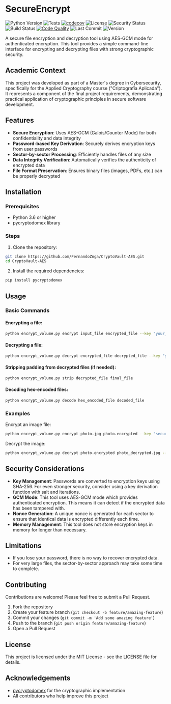 # SecureEncrypt

![Python Version](https://img.shields.io/badge/python-3.6%2B-blue)
![Tests](https://github.com/FernandoZnga/CryptoVault-AES/actions/workflows/python-tests.yml/badge.svg)
[![codecov](https://codecov.io/gh/FernandoZnga/CryptoVault-AES/branch/main/graph/badge.svg)](https://codecov.io/gh/FernandoZnga/CryptoVault-AES)
![License](https://img.shields.io/badge/license-MIT-green)
![Security Status](https://img.shields.io/badge/security-AES--GCM-brightgreen)
![Build Status](https://img.shields.io/badge/build-passing-brightgreen)
[![Code Quality](https://img.shields.io/badge/code--quality-A-brightgreen)](https://github.com/FernandoZnga/CryptoVault-AES)
![Last Commit](https://img.shields.io/github/last-commit/FernandoZnga/CryptoVault-AES?color=blue)
![Version](https://img.shields.io/badge/version-1.0.0-blue)

A secure file encryption and decryption tool using AES-GCM mode for authenticated encryption. This tool provides a simple command-line interface for encrypting and decrypting files with strong cryptographic security.

## Academic Context

This project was developed as part of a Master's degree in Cybersecurity, specifically for the Applied Cryptography course ("Criptografía Aplicada"). It represents a component of the final project requirements, demonstrating practical application of cryptographic principles in secure software development.

## Features

- **Secure Encryption**: Uses AES-GCM (Galois/Counter Mode) for both confidentiality and data integrity
- **Password-based Key Derivation**: Securely derives encryption keys from user passwords
- **Sector-by-sector Processing**: Efficiently handles files of any size
- **Data Integrity Verification**: Automatically verifies the authenticity of encrypted data
- **File Format Preservation**: Ensures binary files (images, PDFs, etc.) can be properly decrypted

## Installation

### Prerequisites

- Python 3.6 or higher
- pycryptodomex library

### Steps

1. Clone the repository:
```bash
git clone https://github.com/FernandoZnga/CryptoVault-AES.git
cd CryptoVault-AES
```

2. Install the required dependencies:
```bash
pip install pycryptodomex
```

## Usage

### Basic Commands

#### Encrypting a file:
```bash
python encrypt_volume.py encrypt input_file encrypted_file --key "your_password"
```

#### Decrypting a file:
```bash
python encrypt_volume.py decrypt encrypted_file decrypted_file --key "your_password"
```

#### Stripping padding from decrypted files (if needed):
```bash
python encrypt_volume.py strip decrypted_file final_file
```

#### Decoding hex-encoded files:
```bash
python encrypt_volume.py decode hex_encoded_file decoded_file
```

### Examples

Encrypt an image file:
```bash
python encrypt_volume.py encrypt photo.jpg photo.encrypted --key "secure_password_123"
```

Decrypt the image:
```bash
python encrypt_volume.py decrypt photo.encrypted photo_decrypted.jpg --key "secure_password_123"
```

## Security Considerations

- **Key Management**: Passwords are converted to encryption keys using SHA-256. For even stronger security, consider using a key derivation function with salt and iterations.
- **GCM Mode**: This tool uses AES-GCM mode which provides authenticated encryption. This means it can detect if the encrypted data has been tampered with.
- **Nonce Generation**: A unique nonce is generated for each sector to ensure that identical data is encrypted differently each time.
- **Memory Management**: This tool does not store encryption keys in memory for longer than necessary.

## Limitations

- If you lose your password, there is no way to recover encrypted data.
- For very large files, the sector-by-sector approach may take some time to complete.

## Contributing

Contributions are welcome! Please feel free to submit a Pull Request.

1. Fork the repository
2. Create your feature branch (`git checkout -b feature/amazing-feature`)
3. Commit your changes (`git commit -m 'Add some amazing feature'`)
4. Push to the branch (`git push origin feature/amazing-feature`)
5. Open a Pull Request

## License

This project is licensed under the MIT License - see the LICENSE file for details.

## Acknowledgements

- [pycryptodomex](https://github.com/Legrandin/pycryptodome) for the cryptographic implementation
- All contributors who help improve this project

